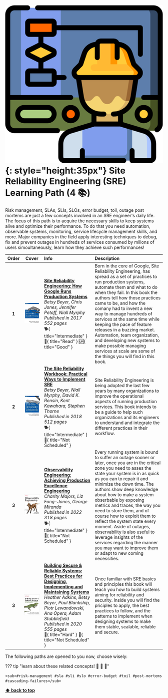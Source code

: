 [//]: # (Auto generated file from templates)

# ![img](/assets/learning-paths/icons/sre.png){: style="height:35px"} Site Reliability Engineering (SRE) Learning Path (4 :books:)

Risk management, SLAs, SLIs, SLOs, error budget, toil, outage post mortems are just a few concepts involved in an SRE engineer's daily life. The focus of this path is to acquire the necessary skills to keep systems alive and optimize their performance. To do that you need automation, observable systems, monitoring, service lifecycle management skills, and more. Major companies in the field apply interesting techniques to debug, fix and prevent outages in hundreds of services consumed by millons of users simoultaneously, learn how they achieve such performances!

| Order | Cover | Info | Description |
| :---: | :---: | :--- | :--- |
| **1** |![img](/assets/books/covers/site-reliability-engineering.jpeg)| [**Site Reliability Engineering: How Google Runs Production Systems**](https://sre.google/sre-book/table-of-contents/) <br> *Betsy Beyer, Chris Jones, Jennifer Petoff, Niall Myrphy* <br> *Published in 2017* <br> *552 pages* <br> :dog2:{ title="Intermediate" } :green_book:{ title="Read" } :up:{ title="Good" } | Born in the core of Google, Site Reliability Engineering, has spread as a set of practices to run production systems, automate them and what to do when they fail. In this book the authors tell how those practices came to be, and how the comany had to invent a new way to manage hundreds of services at the same time while keeping the pace of feature releases in a buzzing market. Automation, team organization, and developing new systems to make possible managing services at scale are some of the things you will find in this book. |
| **2** |![img](/assets/books/covers/sre-workbook.jpeg)| [**The Site Reliability Workbook: Practical Ways to Implement SRE**](https://sre.google/workbook/table-of-contents/) <br> *Betsy Beyer, Niall Myrphy, David K. Rensin, Kent Kawahara, Stephen Thorne* <br> *Published in 2018* <br> *512 pages* <br> :dog2:{ title="Intermediate" } :orange_book:{ title="Not Scheduled" } | Site Reliability Engineering is being adopted the last few years by many organizations to improve the operational aspects of running production services. This book intends to be a guide to help such organizations and its engineers to understand and integrate the different practices in their workflow.  |
| **3** |![img](/assets/books/covers/observability-engineering.jpeg)| [**Observability Engineering: Achieving Production Excellence Engineering**](https://www.oreilly.com/library/view/observability-engineering/9781492076438/) <br> *Charity Majors, Liz Fong-Jones, George Miranda* <br> *Published in 2022* <br> *318 pages* <br> :dog2:{ title="Intermediate" } :orange_book:{ title="Not Scheduled" } | Every running system is bound to suffer an outage sooner or later, once you are in the critical zone you need to asses the state your system is in as quick as you can to repair it and minimize the down time. The authors show deep knowledge about how to make a system obserbable by exposing metrics and traces, the way you need to store them, and of course how to exploit them to reflect the system state every moment. Aside of outages, observability is also useful to leverage insights of the services regarding the manner you may want to improve them or adapt to new coming necessities.  |
| **3** |![img](/assets/books/covers/building-secure-reliable-systems.jpeg)| [**Building Secure & Reliable Systems: Best Practices for Designing, Implementing and Maintaining Systems**](https://static.googleusercontent.com/media/sre.google/en//static/pdf/building_secure_and_reliable_systems.pdf) <br> *Heather Adkins, Betsy Beyer, Paul Blankship, Piotr Lewandowski, Ana Opera, Adam Stubblefield* <br> *Published in 2020* <br> *555 pages* <br> :tiger2:{ title="Hard" } :orange_book:{ title="Not Scheduled" } | Once familiar with SRE basics and principles this book will teach you how to build systems aiming for reliability and security. Inside you will find the priciples to apply, the best practices to follow, and the patterns to implement when designing systems to make them stable, scalable, reliable and secure. |

The following paths are opened to you now, choose wisely:



??? tip "learn about these related concepts! :round_pushpin: :beginner: :gem:"

    <sub>#risk-management #sla #sli #slo #error-budget #toil #post-mortems #cascading-failures</sub>

[**⬆ back to top**](#site-reliability-engineering-(sre)-learning-path-4)
